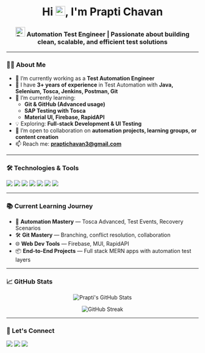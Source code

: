 <h1 align="center">Hi <img src="https://raw.githubusercontent.com/Tarikul-Islam-Anik/Telegram-Animated-Emojis/main/People/Waving%20Hand.webp" alt="Waving Hand" width="25" height="25" />, I'm Prapti Chavan</h1>
<h3 align="center"> <img src="https://raw.githubusercontent.com/Tarikul-Islam-Anik/Telegram-Animated-Emojis/main/Travel%20and%20Places/Rocket.webp" alt="Rocket" width="25" height="25" />  Automation Test Engineer | Passionate about building clean, scalable, and efficient test solutions</h3>

---

### 👩‍💻 About Me

- 🔭 I’m currently working as a **Test Automation Engineer**
- 💼 I have **3+ years of experience** in Test Automation with **Java, Selenium, Tosca, Jenkins, Postman, Git**
- 🌱 I’m currently learning:  
  - **Git & GitHub (Advanced usage)**  
  - **SAP Testing with Tosca**
  - **Material UI, Firebase, RapidAPI**  
- 💡 Exploring: **Full-stack Development & UI Testing**
- 👯 I’m open to collaboration on **automation projects, learning groups, or content creation**
- 📫 Reach me: **praptichavan3@gmail.com**

---

### 🛠️ Technologies & Tools

<p>
  <img src="https://img.shields.io/badge/Java-007396?style=flat&logo=java&logoColor=white" />
  <img src="https://img.shields.io/badge/Selenium-43B02A?style=flat&logo=selenium&logoColor=white" />
  <img src="https://img.shields.io/badge/Tosca-0175C2?style=flat&logo=tricentis&logoColor=white" />
  <img src="https://img.shields.io/badge/Postman-FF6C37?style=flat&logo=postman&logoColor=white" />
  <img src="https://img.shields.io/badge/Git-F05032?style=flat&logo=git&logoColor=white" />
  <img src="https://img.shields.io/badge/Jenkins-D24939?style=flat&logo=jenkins&logoColor=white" />
  <img src="https://img.shields.io/badge/VSCode-007ACC?style=flat&logo=visualstudiocode&logoColor=white" />
</p>

---

### 📚 Current Learning Journey

- 🧠 **Automation Mastery** — Tosca Advanced, Test Events, Recovery Scenarios  
- 🛠️ **Git Mastery** — Branching, conflict resolution, collaboration  
- 🌐 **Web Dev Tools** — Firebase, MUI, RapidAPI  
- 📦 **End-to-End Projects** — Full stack MERN apps with automation test layers

---

### 📈 GitHub Stats

<p align="center">
  <img src="https://github-readme-stats.vercel.app/api?username=prapti3&show_icons=true&theme=tokyonight" alt="Prapti's GitHub Stats" />
</p>

<p align="center">
  <img src="https://github-readme-streak-stats.herokuapp.com/?user=prapti3&theme=tokyonight" alt="GitHub Streak" />
</p>

---

### 🔗 Let's Connect

<p>
  <a href="mailto:praptichavan3@gmail.com"><img src="https://img.shields.io/badge/Gmail-D14836?style=flat&logo=gmail&logoColor=white" /></a>
  <a href="https://www.linkedin.com/in/prapti-chavan/"><img src="https://img.shields.io/badge/LinkedIn-0077B5?style=flat&logo=linkedin&logoColor=white" /></a>
  <a href="https://github.com/prapti3"><img src="https://img.shields.io/badge/GitHub-100000?style=flat&logo=github&logoColor=white" /></a>
</p>
